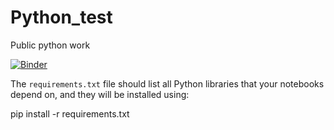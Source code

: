 # Python_test
Public python work

[![Binder](https://mybinder.org/badge_logo.svg)](https://mybinder.org/v2/gh/RSalgadoAyala/Python_test/main)

The `requirements.txt` file should list all Python libraries that your notebooks
depend on, and they will be installed using:

pip install -r requirements.txt

